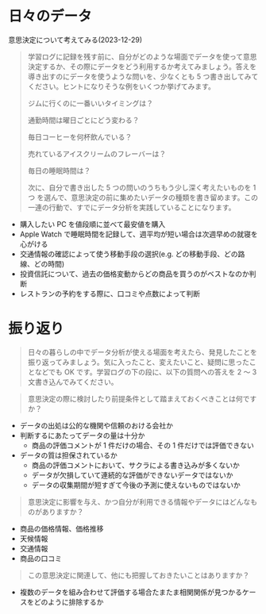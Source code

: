 # 日々のデータ

意思決定について考えてみる(2023-12-29)

> 学習ログに記録を残す前に、自分がどのような場面でデータを使って意思決定するか、その際にデータをどう利用するか考えてみましょう。答えを導き出すのにデータを使うような問いを、少なくとも 5 つ書き出してみてください。ヒントになりそうな例をいくつか挙げてみます。
>
> ジムに行くのに一番いいタイミングは？
>
> 通勤時間は曜日ごとにどう変わる？
>
> 毎日コーヒーを何杯飲んでいる？
>
> 売れているアイスクリームのフレーバーは？
>
> 毎日の睡眠時間は？
>
> 次に、自分で書き出した 5 つの問いのうちもう少し深く考えたいものを 1 つ を選んで、意思決定の前に集めたいデータの種類を書き留めます。この一連の行動で、すでにデータ分析を実践していることになります。

- 購入したい PC を値段順に並べて最安値を購入
- Apple Watch で睡眠時間を記録して、週平均が短い場合は次週早めの就寝を心がける
- 交通情報の確認によって使う移動手段の選択(e.g. どの移動手段、どの路線、どの時間)
- 投資信託について、過去の価格変動からどの商品を買うのがベストなのか判断
- レストランの予約をする際に、口コミや点数によって判断

# 振り返り

> 日々の暮らしの中でデータ分析が使える場面を考えたら、発見したことを振り返ってみましょう。気に入ったこと、変えたいこと、疑問に思ったことなどでも OK です。学習ログの下の段に、以下の質問への答えを 2 〜 3 文書き込んでみてください。

> 意思決定の際に検討したり前提条件として踏まえておくべきことは何ですか？

- データの出処は公的な機関や信頼のおける会社か
- 判断するにあたってデータの量は十分か
  - 商品の評価コメントが 1 件だけの場合、その 1 件だけでは評価できない
- データの質は担保されているか
  - 商品の評価コメントにおいて、サクラによる書き込みが多くないか
  - データが欠損していて連続的な評価ができないデータではないか
  - データの収集期間が短すぎて今後の予測に使えないものではないか

> 意思決定に影響を与え、かつ自分が利用できる情報やデータにはどんなものがありますか？

- 商品の価格情報、価格推移
- 天候情報
- 交通情報
- 商品の口コミ

> この意思決定に関連して、他にも把握しておきたいことはありますか？

- 複数のデータを組み合わせて評価する場合たまたま相関関係が見つかるケースをどのように排除するか
